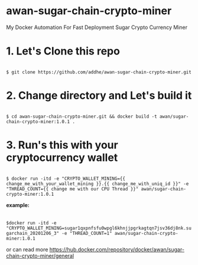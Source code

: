 # awan-sugar-chain-crypto-miner
My Docker Automation For Fast Deployment Sugar Crypto Currency Miner

**1. Let's Clone this repo**
===
<code>
$ git clone https://github.com/addhe/awan-sugar-chain-crypto-miner.git
</code>

**2. Change directory and Let's build it**
===
<code>
$ cd awan-sugar-chain-crypto-miner.git && docker build -t awan/sugar-chain-crypto-miner:1.0.1 . 
</code>

**3. Run's this with your cryptocurrency wallet**
===
<code>
$ docker run -itd -e "CRYPTO_WALLET_MINING={{ change_me_with_your_wallet_mining }}.{{ change_me_with_uniq_id }}" -e "THREAD_COUNT={{ change me with our CPU Thread }}" awan/sugar-chain-crypto-miner:1.0.1
</code>

**example:**
####
<code>
$docker run -itd -e "CRYPTO_WALLET_MINING=sugar1qxpnfsfu0wpgl6khnjjpgrkagtqn7jsv36dj8nk.sugarchain_20201206_3" -e "THREAD_COUNT=1" awan/sugar-chain-crypto-miner:1.0.1 
</code>

or can read more
https://hub.docker.com/repository/docker/awan/sugar-chain-crypto-miner/general
